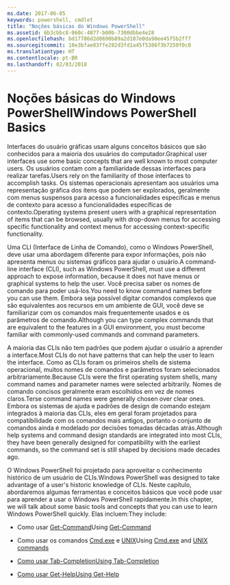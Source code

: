 ```yaml
---
ms.date: 2017-06-05
keywords: powershell, cmdlet
title: "Noções básicas do Windows PowerShell"
ms.assetid: 6b3cbbc8-060c-4877-b00b-7300dbbe4e28
ms.openlocfilehash: bd17786d2d8690b89a2d107e0da98ee45f5b2ff7
ms.sourcegitcommit: 18e3bfae83ffe282d3fd1a45f5386f3b7250f0c0
ms.translationtype: HT
ms.contentlocale: pt-BR
ms.lasthandoff: 02/03/2018
---
```

# <a name="windows-powershell-basics"></a><span data-ttu-id="1a10a-103">Noções básicas do Windows PowerShell</span><span class="sxs-lookup"><span data-stu-id="1a10a-103">Windows PowerShell Basics</span></span>
<span data-ttu-id="1a10a-104">Interfaces do usuário gráficas usam alguns conceitos básicos que são conhecidos para a maioria dos usuários do computador.</span><span class="sxs-lookup"><span data-stu-id="1a10a-104">Graphical user interfaces use some basic concepts that are well known to most computer users.</span></span> <span data-ttu-id="1a10a-105">Os usuários contam com a familiaridade dessas interfaces para realizar tarefas.</span><span class="sxs-lookup"><span data-stu-id="1a10a-105">Users rely on the familiarity of those interfaces to accomplish tasks.</span></span> <span data-ttu-id="1a10a-106">Os sistemas operacionais apresentam aos usuários uma representação gráfica dos itens que podem ser explorados, geralmente com menus suspensos para acesso a funcionalidades específicas e menus de contexto para acesso a funcionalidades específicas de contexto.</span><span class="sxs-lookup"><span data-stu-id="1a10a-106">Operating systems present users with a graphical representation of items that can be browsed, usually with drop-down menus for accessing specific functionality and context menus for accessing context-specific functionality.</span></span>

<span data-ttu-id="1a10a-107">Uma CLI (Interface de Linha de Comando), como o Windows PowerShell, deve usar uma abordagem diferente para expor informações, pois não apresenta menus ou sistemas gráficos para ajudar o usuário.</span><span class="sxs-lookup"><span data-stu-id="1a10a-107">A command-line interface (CLI), such as Windows PowerShell, must use a different approach to expose information, because it does not have menus or graphical systems to help the user.</span></span> <span data-ttu-id="1a10a-108">Você precisa saber os nomes de comando para poder usá-los.</span><span class="sxs-lookup"><span data-stu-id="1a10a-108">You need to know command names before you can use them.</span></span> <span data-ttu-id="1a10a-109">Embora seja possível digitar comandos complexos que são equivalentes aos recursos em um ambiente de GUI, você deve se familiarizar com os comandos mais frequentemente usados e os parâmetros de comando.</span><span class="sxs-lookup"><span data-stu-id="1a10a-109">Although you can type complex commands that are equivalent to the features in a GUI environment, you must become familiar with commonly-used commands and command parameters.</span></span>

<span data-ttu-id="1a10a-110">A maioria das CLIs não tem padrões que podem ajudar o usuário a aprender a interface.</span><span class="sxs-lookup"><span data-stu-id="1a10a-110">Most CLIs do not have patterns that can help the user to learn the interface.</span></span> <span data-ttu-id="1a10a-111">Como as CLIs foram os primeiros shells de sistema operacional, muitos nomes de comandos e parâmetros foram selecionados arbitrariamente.</span><span class="sxs-lookup"><span data-stu-id="1a10a-111">Because CLIs were the first operating system shells, many command names and parameter names were selected arbitrarily.</span></span> <span data-ttu-id="1a10a-112">Nomes de comando concisos geralmente eram escolhidos em vez de nomes claros.</span><span class="sxs-lookup"><span data-stu-id="1a10a-112">Terse command names were generally chosen over clear ones.</span></span> <span data-ttu-id="1a10a-113">Embora os sistemas de ajuda e padrões de design de comando estejam integrados à maioria das CLIs, eles em geral foram projetados para compatibilidade com os comandos mais antigos, portanto o conjunto de comandos ainda é modelado por decisões tomadas décadas atrás.</span><span class="sxs-lookup"><span data-stu-id="1a10a-113">Although help systems and command design standards are integrated into most CLIs, they have been generally designed for compatibility with the earliest commands, so the command set is still shaped by decisions made decades ago.</span></span>

<span data-ttu-id="1a10a-114">O Windows PowerShell foi projetado para aproveitar o conhecimento histórico de um usuário de CLIs.</span><span class="sxs-lookup"><span data-stu-id="1a10a-114">Windows PowerShell was designed to take advantage of a user's historic knowledge of CLIs.</span></span> <span data-ttu-id="1a10a-115">Neste capítulo, abordaremos algumas ferramentas e conceitos básicos que você pode usar para aprender a usar o Windows PowerShell rapidamente.</span><span class="sxs-lookup"><span data-stu-id="1a10a-115">In this chapter, we will talk about some basic tools and concepts that you can use to learn Windows PowerShell quickly.</span></span> <span data-ttu-id="1a10a-116">Elas incluem:</span><span class="sxs-lookup"><span data-stu-id="1a10a-116">They include:</span></span>

- <span data-ttu-id="1a10a-117">Como usar [Get-Command](/powershell/module/Microsoft.PowerShell.Core/get-command)</span><span class="sxs-lookup"><span data-stu-id="1a10a-117">Using [Get-Command](/powershell/module/Microsoft.PowerShell.Core/get-command)</span></span>

- <span data-ttu-id="1a10a-118">Como usar os comandos [Cmd.exe](/windows-server/administration/windows-commands/cmd) e [UNIX](/windows/wsl/reference)</span><span class="sxs-lookup"><span data-stu-id="1a10a-118">Using [Cmd.exe](/windows-server/administration/windows-commands/cmd) and [UNIX commands](/windows/wsl/reference)</span></span>

- [<span data-ttu-id="1a10a-119">Como usar Tab-Completion</span><span class="sxs-lookup"><span data-stu-id="1a10a-119">Using Tab-Completion</span></span>](../../core-powershell/console/using-tab-expansion.md)

- [<span data-ttu-id="1a10a-120">Como usar Get-Help</span><span class="sxs-lookup"><span data-stu-id="1a10a-120">Using Get-Help</span></span>](./getting-detailed-help-information.md)
